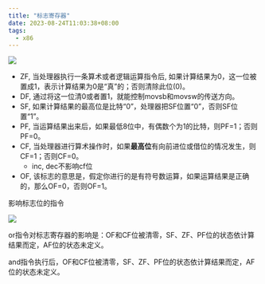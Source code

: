 ```yaml
---
title: "标志寄存器"
date: 2023-08-24T11:03:38+08:00
tags:
  - x86
---
```


![](https://res.weread.qq.com/wrepub/CB_3300050845_txt009_5.jpg)

- ZF, 当处理器执行一条算术或者逻辑运算指令后, 如果计算结果为0，这一位被置成1，表示计算结果为0是“真”的；否则清除此位(0)。
- DF, 通过将这一位清0或者置1，就能控制movsb和movsw的传送方向。
- SF, 如果计算结果的最高位是比特“0”，处理器把SF位置“0”，否则SF位置“1”。
- PF, 当运算结果出来后，如果最低8位中，有偶数个为1的比特，则PF=1；否则PF=0。
- CF, 当处理器进行算术操作时，如果**最高位**有向前进位或借位的情况发生，则CF=1；否则CF=0。
  - inc, dec不影响cf位
- OF, 该标志的意思是，假定你进行的是有符号数运算，如果运算结果是正确的，那么OF=0，否则OF=1。

影响标志位的指令

![](https://res.weread.qq.com/wrepub/CB_3300050845_txt009_49.jpg)

or指令对标志寄存器的影响是：OF和CF位被清零，SF、ZF、PF位的状态依计算结果而定，AF位的状态未定义。

and指令执行后，OF和CF位被清零，SF、ZF、PF位的状态依计算结果而定，AF位的状态未定义。
